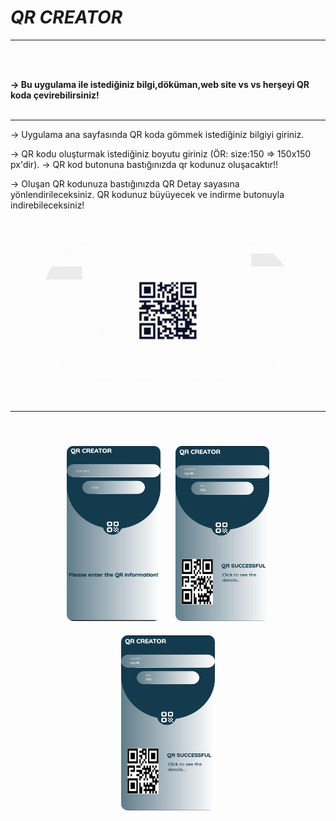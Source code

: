 # ***QR CREATOR***

<hr>
<br><br>

<b>-> Bu uygulama ile istediğiniz bilgi,döküman,web site vs vs herşeyi QR koda çevirebilirsiniz!</b>
<br><br><hr>

-> Uygulama ana sayfasında QR koda gömmek istediğiniz bilgiyi giriniz.

-> QR kodu oluşturmak istediğiniz boyutu giriniz (ÖR: size:150 => 150x150 px'dir).
-> QR kod butonuna bastığınızda qr kodunuz oluşacaktır!!

-> Oluşan QR kodunuza bastığınızda QR Detay sayasına yönlendirileceksiniz. QR kodunuz büyüyecek ve indirme butonuyla indirebileceksiniz!
<br><br><br>

<p align="center">
    <img src="assets/Loading.gif" style="border-radius: 90px;" width="400">
</p>
<br><hr><br>
<p align="center">
    <img src="assets/application_ui/qrhomePage_ui.jpeg
    " style="border-radius: 10px;margin:10px " width="150" height="280">
    <img src="assets/application_ui/qrResponsive_ui.jpeg
    " style="border-radius: 10px;margin:10px " width="150" height="280">
    <img src="assets/application_ui/qrResponsive_ui.jpeg
    " style="border-radius: 10px;margin:10px " width="150" height="280">
</p>

